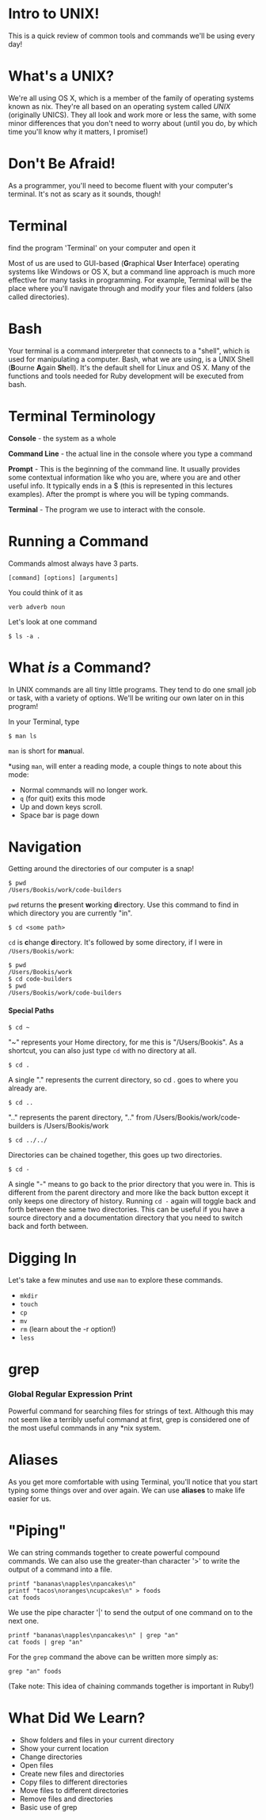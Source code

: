 Intro to UNIX!
==============
This is a quick review of common tools and commands we'll be using every day!


What's a UNIX?
==============
We're all using OS X, which is a member of the family of operating systems known as nix. They're all based on an operating system called *UNIX* (originally UNICS). They all look and work more or less the same, with some minor differences that you don't need to worry about (until you do, by which time you'll know why it matters, I promise!)

Don't Be Afraid!
=====================
As a programmer, you'll need to become fluent with your computer's terminal. It's not as scary as it sounds, though!

Terminal
=====================

find the program 'Terminal' on your computer and open it

Most of us are used to GUI-based (<strong>G</strong>raphical **U**ser **I**nterface) operating systems like Windows or OS X, but a command line approach is much more effective for many tasks in programming. For example, Terminal will be the place where you'll navigate through and modify your files and folders (also called directories).

Bash
====
Your terminal is a command interpreter that connects to  a "shell", which is used for manipulating a computer. Bash, what we are using, is a UNIX Shell (<strong>B</strong>ourne **A**gain **Sh**ell). It's the default shell for Linux and OS X. Many of the functions and tools needed for Ruby development will be executed from bash.

Terminal Terminology
====================

**Console** - the system as a whole

**Command Line** - the actual line in the console where you type a command

**Prompt** - This is the beginning of the command line. It usually provides some contextual information like who you are, where you are and other useful info. It typically ends in a $ (this is represented in this lectures examples). After the prompt is where you will be typing commands.

**Terminal** - The program we use to interact with the console.

Running a Command
=================

Commands almost always have 3 parts.

```
[command] [options] [arguments]
```

You could think of it as

```
verb adverb noun
```

Let's look at one command

```
$ ls -a .
```

What *is* a Command?
====================

In UNIX commands are all tiny little programs. They tend to do one small job or task, with a variety of options. We'll be writing our own later on in this program!

In your Terminal, type

```
$ man ls
```
`man` is short for **man**ual.

\*using `man`, will enter a reading mode, a couple things to note about this mode:
- Normal commands will no longer work.
- `q` (for quit) exits this mode
- Up and down keys scroll.
- Space bar is page down

Navigation
==========
Getting around the directories of our computer is a snap!

```
$ pwd
/Users/Bookis/work/code-builders
```
`pwd` returns the **p**resent **w**orking **d**irectory. Use this command to find in which directory you are currently "in".

```
$ cd <some path>
```
`cd` is **c**hange **d**irectory. It's followed by some directory, if I were in `/Users/Bookis/work`:

```
$ pwd
/Users/Bookis/work
$ cd code-builders
$ pwd
/Users/Bookis/work/code-builders
```

#### Special Paths

```
$ cd ~
```
"~" represents your Home directory, for me this is "/Users/Bookis". As a shortcut, you can also just type `cd` with no directory at all.
```
$ cd .
```
A single "." represents the current directory, so cd . goes to where you already are.
```
$ cd ..
```
".." represents the parent directory, ".." from /Users/Bookis/work/code-builders is /Users/Bookis/work
```
$ cd ../../
```
Directories can be chained together, this goes up two directories.
```
$ cd -
```
A single "-" means to go back to the prior directory that you were in. This is different from the parent directory and more like the back button except it only keeps one directory of history. Running `cd -` again will toggle back and forth between the same two directories. This can be useful if you have a source directory and a documentation directory that you need to switch back and forth between.

Digging In
==========
Let's take a few minutes and use `man` to explore these commands.

+ `mkdir`
+ `touch`
+ `cp`
+ `mv`
+ `rm` (learn about the -r option!)
+ `less`

grep
====
### **G**lobal **R**egular **E**xpression **P**rint

Powerful command for searching files for strings of text. Although this may not seem like a terribly useful command at first, grep is considered one of the most useful commands in any *nix system.

Aliases
=======

As you get more comfortable with using Terminal, you'll notice that you start typing some things over and over again. We can use **aliases** to make life easier for us.


"Piping"
========

We can string commands together to create powerful compound commands. We can also use the greater-than character '>' to write the output of a command into a file.

```
printf "bananas\napples\npancakes\n"
printf "tacos\noranges\ncupcakes\n" > foods
cat foods
```

We use the pipe character '|' to send the output of one command on to the next one.

```
printf "bananas\napples\npancakes\n" | grep "an"
cat foods | grep "an"
```

For the `grep` command the above can be written more simply as:

```
grep "an" foods
```

(Take note: This idea of chaining commands together is important in Ruby!)

What Did We Learn?
==================
* Show folders and files in your current directory
* Show your current location
* Change directories
* Open files
* Create new files and directories
* Copy files to different directories
* Move files to different directories
* Remove files and directories
* Basic use of grep
